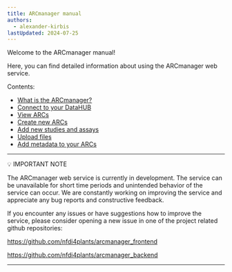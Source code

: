 ```yaml
---
title: ARCmanager manual
authors:
  - alexander-kirbis
lastUpdated: 2024-07-25
---
```


Welcome to the ARCmanager manual!

Here, you can find detailed information about using the ARCmanager web service.

Contents:

- [What is the ARCmanager?](./01_intro.html)
- [Connect to your DataHUB](./02_login.html)
- [View ARCs](./03_view_ARCs.html)
- [Create new ARCs](./04_create_ARCs.html)
- [Add new studies and assays](./05_studies_assays.html)
- [Upload files](./05_uploading_files.html)
- [Add metadata to your ARCs](./06_adding_metadata.html)

---

:bulb: IMPORTANT NOTE

The ARCmanager web service is currently in development. The service can be unavailable for short time periods and unintended behavior of the service can occur. We are constantly working on improving the service and appreciate any bug reports and constructive feedback.

If you encounter any issues or have suggestions how to improve the service, please consider opening a new issue in one of the project related github repositories:

https://github.com/nfdi4plants/arcmanager_frontend

https://github.com/nfdi4plants/arcmanager_backend

---
